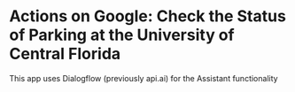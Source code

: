 # Actions on Google: Check the Status of Parking at the University of Central Florida
This app uses Dialogflow (previously api.ai) for the Assistant functionality

